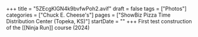 +++
title = "5ZEcgKlGN4k9bvfwPoh2.avif"
draft = false
tags = ["Photos"]
categories = ["Chuck E. Cheese's"]
pages = ["ShowBiz Pizza Time Distribution Center (Topeka, KS)"]
startDate = ""
+++
First test construction of the [[Ninja Run]] course (2024)
